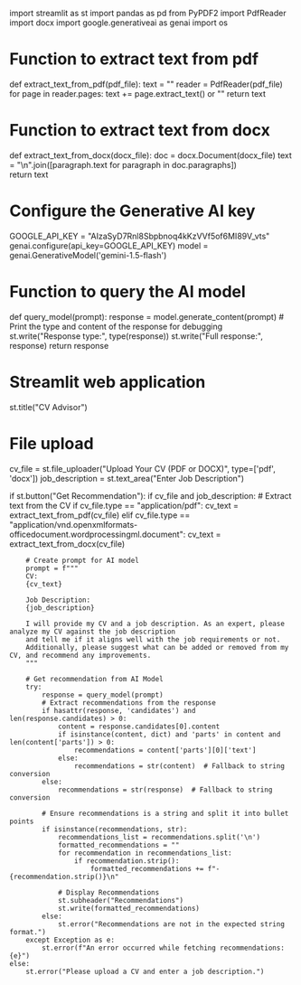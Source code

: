 import streamlit as st
import pandas as pd
from PyPDF2 import PdfReader
import docx
import google.generativeai as genai
import os

# Function to extract text from pdf
def extract_text_from_pdf(pdf_file):
    text = ""
    reader = PdfReader(pdf_file)
    for page in reader.pages:
        text += page.extract_text() or ""
    return text

# Function to extract text from docx
def extract_text_from_docx(docx_file):
    doc = docx.Document(docx_file)
    text = "\n".join([paragraph.text for paragraph in doc.paragraphs])  
    return text

# Configure the Generative AI key
GOOGLE_API_KEY = "AIzaSyD7Rnl8Sbpbnoq4kKzVVf5of6MI89V_vts"
genai.configure(api_key=GOOGLE_API_KEY)
model = genai.GenerativeModel('gemini-1.5-flash')

# Function to query the AI model
def query_model(prompt):
    response = model.generate_content(prompt)
    # Print the type and content of the response for debugging
    st.write("Response type:", type(response))
    st.write("Full response:", response)
    return response

# Streamlit web application
st.title("CV Advisor")

# File upload
cv_file = st.file_uploader("Upload Your CV (PDF or DOCX)", type=['pdf', 'docx'])
job_description = st.text_area("Enter Job Description")

if st.button("Get Recommendation"):
    if cv_file and job_description:
        # Extract text from the CV
        if cv_file.type == "application/pdf":
            cv_text = extract_text_from_pdf(cv_file)
        elif cv_file.type == "application/vnd.openxmlformats-officedocument.wordprocessingml.document":
            cv_text = extract_text_from_docx(cv_file)

        # Create prompt for AI model
        prompt = f"""
        CV:
        {cv_text}

        Job Description:
        {job_description}

        I will provide my CV and a job description. As an expert, please analyze my CV against the job description
        and tell me if it aligns well with the job requirements or not.
        Additionally, please suggest what can be added or removed from my CV, and recommend any improvements.
        """

        # Get recommendation from AI Model
        try:
            response = query_model(prompt)
            # Extract recommendations from the response
            if hasattr(response, 'candidates') and len(response.candidates) > 0:
                content = response.candidates[0].content
                if isinstance(content, dict) and 'parts' in content and len(content['parts']) > 0:
                    recommendations = content['parts'][0]['text']
                else:
                    recommendations = str(content)  # Fallback to string conversion
            else:
                recommendations = str(response)  # Fallback to string conversion

            # Ensure recommendations is a string and split it into bullet points
            if isinstance(recommendations, str):
                recommendations_list = recommendations.split('\n')
                formatted_recommendations = ""
                for recommendation in recommendations_list:
                    if recommendation.strip():
                        formatted_recommendations += f"- {recommendation.strip()}\n"

                # Display Recommendations
                st.subheader("Recommendations")
                st.write(formatted_recommendations)
            else:
                st.error("Recommendations are not in the expected string format.")
        except Exception as e:
            st.error(f"An error occurred while fetching recommendations: {e}")
    else:
        st.error("Please upload a CV and enter a job description.")
